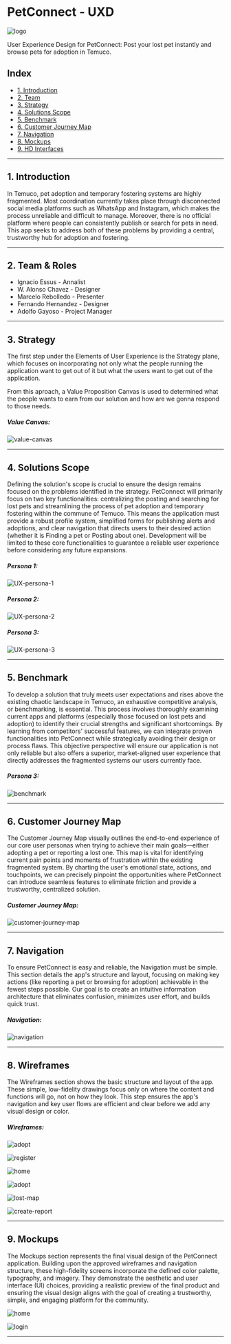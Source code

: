 # PetConnect - UXD

![logo](assets/logo.png)

User Experience Design for PetConnect: Post your lost pet instantly and browse pets for adoption in Temuco.

## Index

- [1. Introduction](#1-introduction)
- [2. Team](#2-Team)
- [3. Strategy](#3-strategy)
- [4. Solutions Scope](#4-solutions-scope)
- [5. Benchmark](#5-Benchmark)
- [6. Customer Journey Map](#6-customer-journey-map)
- [7. Navigation](#7-Navigation)
- [8. Mockups](#8-mockups)
- [9. HD Interfaces](#9-wireframes)

---

## 1. Introduction
In Temuco, pet adoption and temporary fostering systems are highly fragmented. Most coordination currently takes place through disconnected social media platforms such as WhatsApp and Instagram, which makes the process unreliable and difficult to manage. Moreover, there is no official platform where people can consistently publish or search for pets in need. This app seeks to address both of these problems by providing a central, trustworthy hub for adoption and fostering.

---

## 2. Team & Roles
- Ignacio Essus - Annalist
- W. Alonso Chavez - Designer
- Marcelo Rebolledo - Presenter                                                    
- Fernando Hernandez - Designer
- Adolfo Gayoso - Project Manager

---

## 3. Strategy
The first step under the Elements of User Experience is the Strategy plane, which focuses on incorporating not only what the people running the application want to get out of it but what the users want to get out of the application.

From this aproach, a Value Proposition Canvas is used to determined what the people wants to earn from our solution and how are we gonna respond to those needs.

##### Value Canvas:
![value-canvas](assets/value-canvas/value-canvas-v1.png)

---

## 4. Solutions Scope

Defining the solution's scope is crucial to ensure the design remains focused on the problems identified in the strategy. PetConnect will primarily focus on two key functionalities: centralizing the posting and searching for lost pets and streamlining the process of pet adoption and temporary fostering within the commune of Temuco. This means the application must provide a robust profile system, simplified forms for publishing alerts and adoptions, and clear navigation that directs users to their desired action (whether it is Finding a pet or Posting about one). Development will be limited to these core functionalities to guarantee a reliable user experience before considering any future expansions.

##### Persona 1:
![UX-persona-1](assets/UX-Personas/persona-1-v1.png)
##### Persona 2:
![UX-persona-2](assets/UX-Personas/persona-2-v1.png)
##### Persona 3:
![UX-persona-3](assets/UX-Personas/persona-3-v1.png)

---

## 5. Benchmark

To develop a solution that truly meets user expectations and rises above the existing chaotic landscape in Temuco, an exhaustive competitive analysis, or benchmarking, is essential. This process involves thoroughly examining current apps and platforms (especially those focused on lost pets and adoption) to identify their crucial strengths and significant shortcomings. By learning from competitors' successful features, we can integrate proven functionalities into PetConnect while strategically avoiding their design or process flaws. This objective perspective will ensure our application is not only reliable but also offers a superior, market-aligned user experience that directly addresses the fragmented systems our users currently face.

##### Persona 3:
![benchmark](assets/benchmark/benchmark-v1.png)

---

## 6. Customer Journey Map

The Customer Journey Map visually outlines the end-to-end experience of our core user personas when trying to achieve their main goals—either adopting a pet or reporting a lost one. This map is vital for identifying current pain points and moments of frustration within the existing fragmented system. By charting the user's emotional state, actions, and touchpoints, we can precisely pinpoint the opportunities where PetConnect can introduce seamless features to eliminate friction and provide a trustworthy, centralized solution.

##### Customer Journey Map:
![customer-journey-map](assets/customer-journey-map/customer-journey-map-v1.png)

---

## 7. Navigation

To ensure PetConnect is easy and reliable, the Navigation must be simple. This section details the app's structure and layout, focusing on making key actions (like reporting a pet or browsing for adoption) achievable in the fewest steps possible. Our goal is to create an intuitive information architecture that eliminates confusion, minimizes user effort, and builds quick trust.

##### Navigation:
![navigation](assets/navigation/navigation-v1.png)

---

## 8. Wireframes

The Wireframes section shows the basic structure and layout of the app. These simple, low-fidelity drawings focus only on where the content and functions will go, not on how they look. This step ensures the app's navigation and key user flows are efficient and clear before we add any visual design or color.

##### Wireframes:
![adopt](assets/wireframes/adopt.png)

![register](assets/wireframes/register.png)

![home](assets/wireframes/home.png)

![adopt](assets/wireframes/adopt.png)

![lost-map](assets/wireframes/lost-map.png)

![create-report](assets/wireframes/create-report.png)

---

## 9. Mockups

The Mockups section represents the final visual design of the PetConnect application. Building upon the approved wireframes and navigation structure, these high-fidelity screens incorporate the defined color palette, typography, and imagery. They demonstrate the aesthetic and user interface (UI) choices, providing a realistic preview of the final product and ensuring the visual design aligns with the goal of creating a trustworthy, simple, and engaging platform for the community.

![home](assets/mockups/home.png)

![login](assets/mockups/login.png)




---
